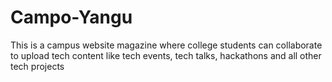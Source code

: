 # Campo-Yangu
This is a campus website magazine where college students can collaborate to upload tech content like tech events, tech talks, hackathons and all other tech projects
